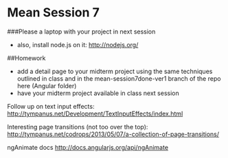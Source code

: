 # Mean Session 7 

###Please a laptop with your project in next session
* also, install node.js on it: http://nodejs.org/

##Homework
* add a detail page to your midterm project using the same techniques outlined in class and in the mean-session7done-ver1 branch of the repo here (Angular folder)
* have your midterm project available in class next session


Follow up on text input effects: 
http://tympanus.net/Development/TextInputEffects/index.html

Interesting page transitions (not too over the top):
http://tympanus.net/codrops/2013/05/07/a-collection-of-page-transitions/

ngAnimate docs
http://docs.angularjs.org/api/ngAnimate
